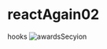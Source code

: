 # reactAgain02
hooks
![awardsSecyion](https://github.com/aniketjha9179/reactAgain02/assets/84675061/0bb1bf53-b56d-4e38-b0d7-95470b28d567)
